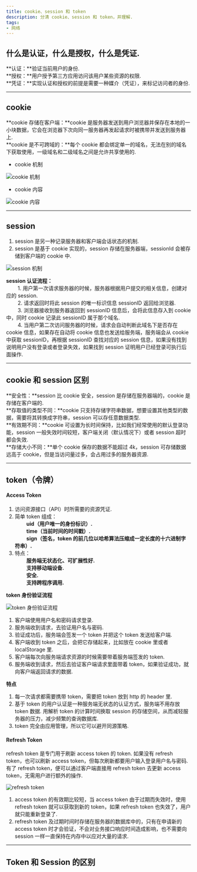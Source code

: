 ```yaml
---
title: cookie、session 和 token
description: 分清 cookie、session 和 token，并理解.
tags:
- 网络
---
```


## 什么是认证，什么是授权，什么是凭证.

**认证：**验证当前用户的身份.<br>
**授权：**用户授予第三方应用访问该用户某些资源的权限.<br>
**凭证：**实现认证和授权的前提是需要一种媒介（凭证），来标记访问者的身份.<br>

***

## cookie

**cookie 存储在客户端：**cookie 是服务器发送到用户浏览器并保存在本地的一小块数据，它会在浏览器下次向同一服务器再发起请求时被携带并发送到服务器上.<br>
**cookie 是不可跨域的：**每个 cookie 都会绑定单一的域名，无法在别的域名下获取使用，一级域名和二级域名之间是允许共享使用的.<br>

* cookie 机制

![cookie 机制](https://s1.ax1x.com/2020/11/10/BOksSI.md.png)

* cookie 内容

![cookie 内容](https://s1.ax1x.com/2020/11/10/BOkBYd.png)

***

## session

1. session 是另一种记录服务器和客户端会话状态的机制.<br>
2. session 是基于 cookie 实现的，session 存储在服务器端，sessionId 会被存储到客户端的 cookie 中.<br>

![session 机制](https://s1.ax1x.com/2020/11/11/BXIbdO.png)

**session 认证流程：**<br>
&nbsp;&nbsp;&nbsp;&nbsp;&nbsp;&nbsp;&nbsp;&nbsp;1. 用户第一次请求服务器的时候，服务器根据用户提交的相关信息，创建对应的 session.<br>
&nbsp;&nbsp;&nbsp;&nbsp;&nbsp;&nbsp;&nbsp;&nbsp;2. 请求返回时将此 session 的唯一标识信息 sessionID 返回给浏览器.<br>
&nbsp;&nbsp;&nbsp;&nbsp;&nbsp;&nbsp;&nbsp;&nbsp;3. 浏览器接收到服务器返回到 sessionID 信息后，会将此信息存入到 cookie 中，同时 cookie 记录此 sessionID 属于那个域名.<br>
&nbsp;&nbsp;&nbsp;&nbsp;&nbsp;&nbsp;&nbsp;&nbsp;4. 当用户第二次访问服务器的时候，请求会自动判断此域名下是否存在 cookie 信息，如果存在自动将 cookie 信息也发送给服务端，服务端会从 cookie 中获取 sessionID，再根据 sessionID 查找对应的 session 信息，如果没有找到说明用户没有登录或者登录失效，如果找到 session 证明用户已经登录可执行后面操作.<br>

***

## cookie 和 session 区别

**安全性：**session 比 cookie 安全，session 是存储在服务器端的，cookie 是存储在客户端的.<br>
**存取值的类型不同：**cookie 只支持存储字符串数据，想要设置其他类型的数据，需要将其转换成字符串，session 可以存任意数据类型.<br>
**有效期不同：**cookie 可设置为长时间保持，比如我们经常使用的默认登录功能，session 一般失效时间较短，客户端关闭（默认情况下）或者 session 超时都会失效.<br>
**存储大小不同：**单个 cookie 保存的数据不能超过 4k，session 可存储数据远高于 cookie，但是当访问量过多，会占用过多的服务器资源.<br>

***

## token（令牌）

#### Access Token

1. 访问资源接口（API）时所需要的资源凭证.<br>
2. 简单 token 组成：<br>
&nbsp;&nbsp;&nbsp;&nbsp;&nbsp;&nbsp;&nbsp;&nbsp;**uid（用户唯一的身份标识）.**<br>
&nbsp;&nbsp;&nbsp;&nbsp;&nbsp;&nbsp;&nbsp;&nbsp;**time（当前时间的时间戳）.**<br>
&nbsp;&nbsp;&nbsp;&nbsp;&nbsp;&nbsp;&nbsp;&nbsp;**sign（签名，token 的前几位以哈希算法压缩成一定长度的十六进制字符串）.**<br>
3. 特点：<br>
&nbsp;&nbsp;&nbsp;&nbsp;&nbsp;&nbsp;&nbsp;&nbsp;**服务端无状态化、可扩展性好.**<br>
&nbsp;&nbsp;&nbsp;&nbsp;&nbsp;&nbsp;&nbsp;&nbsp;**支持移动端设备.**<br>
&nbsp;&nbsp;&nbsp;&nbsp;&nbsp;&nbsp;&nbsp;&nbsp;**安全.**<br>
&nbsp;&nbsp;&nbsp;&nbsp;&nbsp;&nbsp;&nbsp;&nbsp;**支持跨程序调用.**<br>

**token 身份验证流程**<br>

![token 身份验证流程](https://s3.ax1x.com/2020/11/11/Bvy7XF.png)

1. 客户端使用用户名和密码请求登录.<br>
2. 服务端收到请求，去验证用户名与密码.<br>
3. 验证成功后，服务端会签发一个 token 并把这个 token 发送给客户端.<br>
4. 客户端收到 token 之后，会把它存储起来，比如放在 cookie 里或者 localStorage 里.<br>
5. 客户端每次向服务端请求资源的时候需要带着服务端签发的 token.<br>
6. 服务端收到请求，然后去验证客户端请求里面带着 token，如果验证成功，就向客户端返回请求的数据.<br>

**特点**<br>
1. 每一次请求都需要携带 token，需要把 token 放到 http 的 header 里.<br>
2. 基于 token 的用户认证是一种服务端无状态的认证方式，服务端不用存放 token 数据. 用解析 token 的计算时间换取 session 的存储空间，从而减轻服务器的压力，减少频繁的查询数据库.<br>
3. token 完全由应用管理，所以它可以避开同源策略.<br>

#### Refresh Token

refresh token 是专门用于刷新 access token 的 token. 如果没有 refresh token，也可以刷新 access token，但每次刷新都要用户输入登录用户名与密码. 有了 refresh token，便可以通过客户端直接用 refresh token 去更新 access token，无需用户进行额外的操作.<br>

![refresh token](https://s3.ax1x.com/2020/11/12/BzxuWR.png)

1. access token 的有效期比较短，当 access token 由于过期而失效时，使用 refresh token 就可以获取到新的 token，如果 refresh token 也失效了，用户就只能重新登录了.<br>
2. refresh token 及过期时间时存储在服务器的数据库中的，只有在申请新的 access token 时才会验证，不会对业务接口响应时间造成影响，也不需要向 session 一样一直保持在内存中以应对大量的请求.<br>

***

## Token 和 Session 的区别



